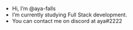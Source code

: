 - Hi, I’m @aya-falls
- I’m currently studying Full Stack development.
- You can contact me on discord at aya#2222
